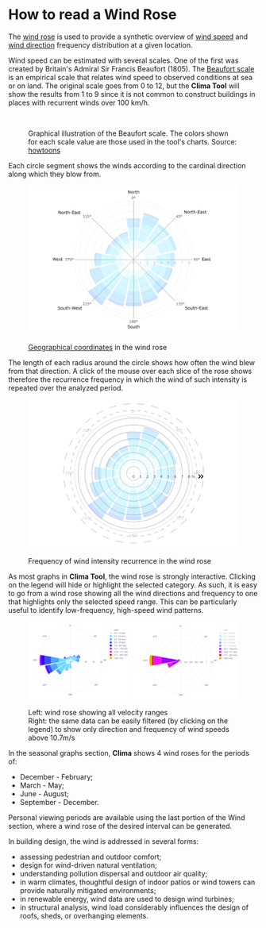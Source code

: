 # How to read a Wind Rose

The [wind rose](https://en.wikipedia.org/wiki/Wind\_rose) is used to provide a synthetic overview of [wind speed](https://en.wikipedia.org/wiki/Wind\_speed) and [wind direction](https://en.wikipedia.org/wiki/Wind\_direction) frequency distribution at a given location.

Wind speed can be estimated with several scales. One of the first was created by Britain's Admiral Sir Francis Beaufort (1805). The [Beaufort scale](https://en.wikipedia.org/wiki/Beaufort\_scale) is an empirical scale that relates wind speed to observed conditions at sea or on land. The original scale goes from 0 to 12, but the **Clima Tool** will show the results from 1 to 9 since it is not common to construct buildings in places with recurrent winds over 100 km/h.

<figure><img src="../../../.gitbook/assets/BeufortScale.png" alt=""><figcaption><p>Graphical illustration of the Beaufort scale. The colors shown for each scale value are those used in the tool's charts.                               Source: <a href="https://howtoons.com/The-Beaufort-Scale">howtoons</a></p></figcaption></figure>

Each circle segment shows the winds according to the cardinal direction along which they blow from.

<figure><img src="../../../.gitbook/assets/Cardinal direction.png" alt=""><figcaption><p><a href="https://en.wikipedia.org/wiki/Geographic_coordinate_system">Geographical coordinates</a> in the wind rose</p></figcaption></figure>

The length of each radius around the circle shows how often the wind blew from that direction. A click of the mouse over each slice of the rose shows therefore the recurrence frequency in which the wind of such intensity is repeated over the analyzed period.

<figure><img src="../../../.gitbook/assets/Frequency.png" alt=""><figcaption><p>Frequency of wind intensity recurrence in the wind rose</p></figcaption></figure>

As most graphs in **Clima Tool**, the wind rose is strongly interactive. Clicking on the legend will hide or highlight the selected category. As such, it is easy to go from a wind rose showing all the wind directions and frequency to one that highlights only the selected speed range. This can be particularly useful to identify low-frequency, high-speed wind patterns.

<figure><img src="../../../.gitbook/assets/image.png" alt=""><figcaption><p>Left: wind rose showing all velocity ranges<br>Right: the same data can be easily filtered (by clicking on the legend) to show only direction and frequency of wind speeds above 10.7m/s</p></figcaption></figure>

In the seasonal graphs section, **Clima** shows 4 wind roses for the periods of:

* December - February;
* March - May;
* June - August;
* September - December.

Personal viewing periods are available using the last portion of the Wind section, where a wind rose of the desired interval can be generated.

In building design, the wind is addressed in several forms:

* assessing pedestrian and outdoor comfort;
* design for wind-driven natural ventilation;
* understanding pollution dispersal and outdoor air quality;
* in warm climates, thoughtful design of indoor patios or wind towers can provide naturally mitigated environments;
* in renewable energy, wind data are used to design wind turbines;
* in structural analysis, wind load considerably influences the design of roofs, sheds, or overhanging elements.
